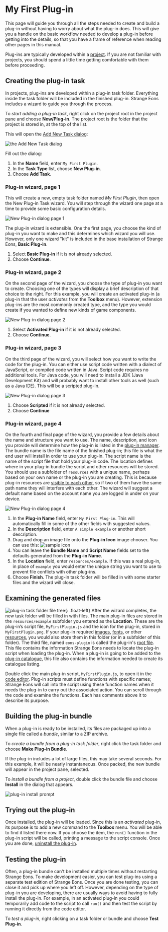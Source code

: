 # My First Plug-in

This page will guide you through all the steps needed to create and build a plug-in without having to worry about what the plug-in does. This will give you a handle on the basic workflow needed to develop a plug-in before getting into the details, so that you have a frame of reference when reading other pages in this manual.

Plug-ins are typically developed within a [project](um-proj-intro.md). If you are not familiar with projects, you should spend a little time getting comfortable with them before proceeding.

## Creating the plug-in task

In projects, plug-ins are developed within a plug-in task folder. Everything inside the task folder will be included in the finished plug-in. Strange Eons includes a wizard to guide you through the process.

To *start adding a plug-in task*, right click on the project root in the project pane and choose **New/Plug-in**. The project root is the folder that the project is stored in, at the top of the list.

This will open the [Add New Task dialog](um-proj-intro.md#adding-tasks):

![the Add New Task dialog](images/project-new-task.png)

Fill out the dialog:

1. In the **Name** field, enter `My First Plugin`.
2. In the **Task Type** list, choose **New Plug-in**.
3. Choose **Add Task**.

### Plug-in wizard, page 1

This will create a new, empty task folder named *My First Plugin*, then open the New Plug-in Task wizard. You will step through the wizard one page at a time to provide some basic configuration details.

![New Plug-in dialog page 1](images/new-plugin-1.png)

The plug-in wizard is extensible. One the first page, you choose the kind of plug-in you want to make and this determines which wizard you will use. However, only one wizard "kit" is included in the base installation of Strange Eons, **Basic Plug-in**.

1. Select **Basic Plug-in** if it is not already selected.
2. Choose **Continue**.

### Plug-in wizard, page 2

On the second page of the wizard, you choose the type of plug-in you want to create. Choosing one of the types will display a brief description of that choice to the right. For this example, you will create an activated plug-in (a plug-in that the user *activates* from the **Toolbox** menu). However, extension plug-ins are the most commonly created type, and the type you would create if you wanted to define new kinds of game components.

![New Plug-in dialog page 2](images/new-plugin-2.png)

1. Select **Activated Plug-in** if it is not already selected.
2. Choose **Continue**.

### Plug-in wizard, page 3

On the third page of the wizard, you will select how you want to write the code for the plug-in. You can either use script code written with a dialect of JavaScript, or compiled code written in Java. Script code requires no additional tools. For Java code, you will need to install a JDK (Java Development Kit) and will probably want to install other tools as well (such as a Java IDE). This will be a scripted plug-in.

![New Plug-in dialog page 3](images/new-plugin-3.png)

1. Choose **Scripted** if it is not already selected.
2. Choose **Continue**

### Plug-in wizard, page 4

On the fourth and final page of the wizard, you provide a few details about the name and structure you want to use. The name, description, and icon you provide will determine how the plug-in is listed in the [plug-in manager](um-plugins-manager.md). The bundle name is the file name of the finished plug-in; this file is what the end user will install in order to use your plug-in. The script name is the name of the script file that hold your plug-in code. The location defines where in your plug-in bundle the script and other resources will be stored. You should use a subfolder of `resources` with a unique name, perhaps based on your own name or the plug-in you are creating. This is because plug-in resources are [visible to each other](dm-resources.md), so if two of them have the same path name they will interfere with each other. The wizard will suggest a default name based on the account name you are logged in under on your device.

![New Plug-in dialog page 4](images/new-plugin-4.png)

1. In the **Plug-in Name** field, enter `My First Plug-in`. This will automatically fill in some of the other fields with suggested values.
2. In the **Description** field, enter `A simple example` or another short description.
3. Drag and drop an image file onto the **Plug-in Icon** image chooser. You can use this: ![sample icon](images/my-first-plugin-icon.png)
4. You can leave the **Bundle Name** and **Script Name** fields set to the defaults generated from the **Plug-in Name**.
5. In the **Location** field, enter `resources/example`. If this was a real plug-in, in place of `example` you would enter the unique string you want to use to prevent file conflicts with other plug-ins.
6. Choose **Finish**. The plug-in task folder will be filled in with some starter files and the wizard will close.

## Examining the generated files

![plug-in task folder file tree](images/my-first-plugin-files.png){: .float-left} After the wizard completes, the new task folder will be filled in with files. The main plug-in files are stored in the `resources/example` subfolder you entered as the **Location**. These are the plug-in’s script file, `MyFirstPlugin.js` and the icon for the plug-in, stored in `MyFirstPlugin.png`. If your plug-in required [images](dm-res-image.md), [fonts](dm-res-font.md), or other [resources](dm-resources.md), you would also store them in this folder (or in a subfolder of this folder). The third file, named `eons-plugin` is called the plug-in's [root file](dm-eons-plugin.md). This file contains the information Strange Eons needs to locate the plug-in script when loading the plug-in. When a plug-in is going to be added to the [plug-in catalogue](um-plugins-catalogue.md), this file also contains the information needed to create its catalogue listing.

Double click the main plug-in script, `MyFirstPlugin.js`, to open it in the [code editor](dm-code-editor.md). Plug-in scripts must define functions with specific names; Strange Eons will call into the script using these function names when it needs the plug-in to carry out the associated action. You can scroll through the code and examine the functions. Each has comments above it to describe its purpose.

## Building the plug-in bundle

When a plug-in is ready to be installed, its files are packaged up into a single file called a *bundle*, similar to a ZIP archive.

To *create a bundle from a plug-in task folder*, right click the task folder and choose **Make Plug-in Bundle**.

If the plug-in includes a lot of large files, this may take several seconds. For this example, it will be nearly instantaneous. Once packed, the new bundle will appear in the project pane, selected.

To *install a bundle from a project*, double click the bundle file and choose **Install** in the dialog that appears.

![plug-in install prompt](images/install-bundle-prompt.png)

## Trying out the plug-in

Once installed, the plug-in will be loaded. Since this is an *activated* plug-in, its purpose is to add a new command to the **Toolbox** menu. You will be able to find it listed there now. If you choose the item, the `run()` function in the plug-in script will be called, printing a message to the script console. Once you are done, [uninstall the plug-in](um-plugins-manager.md#uninstalling-a-plug-in).

## Testing the plug-in

Often, a plug-in bundle can't be installed multiple times without restarting Strange Eons. To make development easier, you can test plug-ins using a separate test edition of Strange Eons. Once you are done testing, you can close it and pick up where you left off. However, depending on the type of plug-in you are developing, there are usually ways to avoid having to fully install the plug-in. For example, in an activated plug-in you could temporarily add code to the script to call `run()` and then test the script by running it directly from the code editor.

To *test a plug-in*, right clicking on a task folder or bundle and choose **Test Plug-in**.